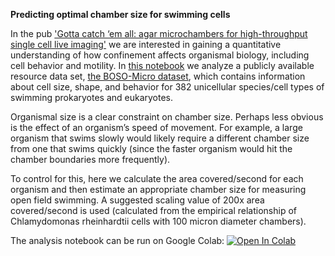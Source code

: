 **Predicting optimal chamber size for swimming cells**

In the pub ['Gotta catch ‘em all: agar microchambers for high-throughput single cell live imaging'](https://research.arcadiascience.com/pub/resource-agar-microchamber) we are interested in gaining a quantitative understanding of how confinement affects organismal biology, including cell behavior and motility. In [this notebook](./analysis.ipynb) we analyze a publicly available resource data set, [the BOSO-Micro dataset](https://doi.org/10.1371/journal.pone.0252291), which contains information about cell size, shape, and behavior for 382 unicellular species/cell types of swimming prokaryotes and eukaryotes.

Organismal size is a clear constraint on chamber size. Perhaps less obvious is the effect of an organism’s speed of movement. For example, a large organism that swims slowly would likely require a different chamber size from one that swims quickly (since the faster organism would hit the chamber boundaries more frequently).

To control for this, here we calculate the area covered/second for each organism and then estimate an appropriate chamber size for measuring open field swimming. A suggested scaling value of 200x area covered/second is used (calculated from the empirical relationship of Chlamydomonas rheinhardtii cells with 100 micron diameter chambers).

The analysis notebook can be run on Google Colab:
[![Open In Colab](https://colab.research.google.com/assets/colab-badge.svg)](https://colab.research.google.com/github/Arcadia-Science/agar-microchamber/blob/main/code/R/analysis.ipynb)
